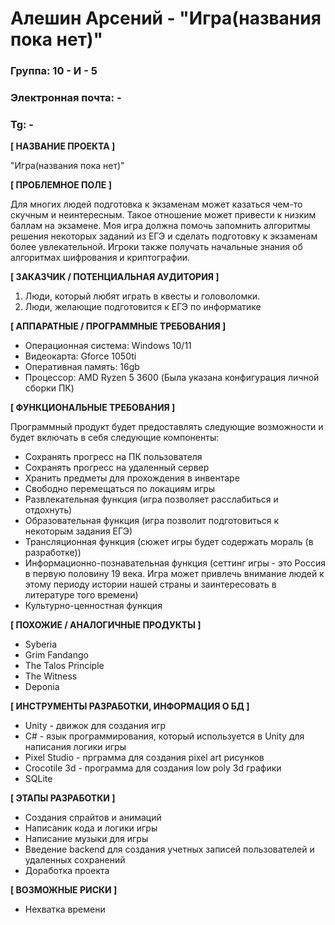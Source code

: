 # Алешин Арсений - "Игра(названия пока нет)"

### Группа: 10 - И - 5
### Электронная почта: -
### Tg: -

**[ НАЗВАНИЕ ПРОЕКТА ]**

"Игра(названия пока нет)"

**[ ПРОБЛЕМНОЕ ПОЛЕ ]**

Для многих людей подготовка к экзаменам может казаться чем-то скучным и неинтересным. Такое отношение может привести к низким баллам на экзамене. Моя игра должна помочь запомнить алгоритмы решения некоторых заданий из ЕГЭ и сделать подготовку к экзаменам более увлекательной. Игроки также получать начальные знания об алгоритмах шифрования и криптографии.

**[ ЗАКАЗЧИК / ПОТЕНЦИАЛЬНАЯ АУДИТОРИЯ ]**

 1) Люди, который любят играть в квесты и головоломки.
 2) Люди, желающие подготовится к ЕГЭ по информатике

**[ АППАРАТНЫЕ / ПРОГРАММНЫЕ ТРЕБОВАНИЯ ]** 

* Операционная система: Windows 10/11
* Видеокарта: Gforce 1050ti
* Оперативная память: 16gb
* Процессор: AMD Ryzen 5 3600
(Была указана конфигурация личной сборки ПК)

**[ ФУНКЦИОНАЛЬНЫЕ ТРЕБОВАНИЯ ]**

  Программный продукт будет предоставлять следующие возможности и будет включать в себя следующие компоненты:
* Сохранять прогресс на ПК пользователя
* Сохранять прогресс на удаленный сервер
* Хранить предметы для прохождения в инвентаре
* Свободно перемещаться по локациям игры
* Развлекательная функция (игра позволяет расслабиться и отдохнуть) 
* Образовательная функция (игра позволит подготовиться к некоторым задания ЕГЭ)
* Трансляционная функция (сюжет игры будет содержать мораль (в разработке))
* Информационно-познавательная функция (сеттинг игры - это Россия в первую половину 19 века. Игра может привлечь внимание людей к этому периоду истории нашей страны и заинтересовать в литературе того времени)
* Культурно-ценностная функция 

**[ ПОХОЖИЕ / АНАЛОГИЧНЫЕ ПРОДУКТЫ ]**

* Syberia
* Grim Fandango
* The Talos Principle 
* The Witness
* Deponia


**[ ИНСТРУМЕНТЫ РАЗРАБОТКИ, ИНФОРМАЦИЯ О БД ]**

*	Unity - движок для создания игр
*	C# - язык программирования, который используется в Unity для написания логики игры
*	Pixel Studio - прграмма для создания pixel art рисунков
*	Crocotile 3d - программа для создания low poly 3d графики
* SQLite

**[ ЭТАПЫ РАЗРАБОТКИ ]**

* Создания спрайтов и анимаций
* Написаник кода и логики игры
* Написание музыки для игры
* Введение backend для создания учетных записей пользователей и удаленных сохранений
* Доработка проекта

**[ ВОЗМОЖНЫЕ РИСКИ ]**

* Нехватка времени
